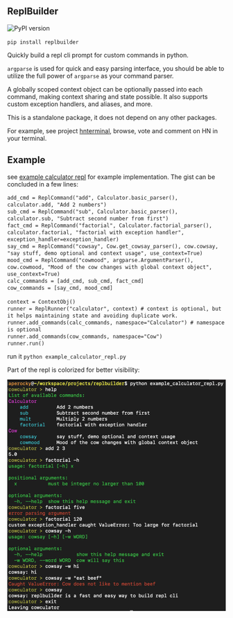 ## ReplBuilder

![PyPI version](http://img.shields.io/pypi/v/replbuilder.svg)

`pip install replbuilder`

Quickly build a repl cli prompt for custom commands in python.

`argparse` is used for quick and easy parsing interface, you should be able to utilize the full power of `argparse` as your command parser.

A globally scoped context object can be optionally passed into each command, making context sharing and state possible. It also supports custom exception handlers, and aliases, and more.

This is a standalone package, it does not depend on any other packages.

For example, see project [hnterminal](https://github.com/Aperocky/hnterminal), browse, vote and comment on HN in your terminal.

## Example

see [example calculator repl](example_calculator_repl.py) for example implementation. The gist can be concluded in a few lines:

```
add_cmd = ReplCommand("add", Calculator.basic_parser(), calculator.add, "Add 2 numbers")
sub_cmd = ReplCommand("sub", Calculator.basic_parser(), calculator.sub, "Subtract second number from first")
fact_cmd = ReplCommand("factorial", Calculator.factorial_parser(), calculator.factorial, "factorial with exception handler", exception_handler=exception_handler)
say_cmd = ReplCommand("cowsay", Cow.get_cowsay_parser(), cow.cowsay, "say stuff, demo optional and context usage", use_context=True)
mood_cmd = ReplCommand("cowmood", argparse.ArgumentParser(), cow.cowmood, "Mood of the cow changes with global context object", use_context=True)
calc_commands = [add_cmd, sub_cmd, fact_cmd]
cow_commands = [say_cmd, mood_cmd]

context = ContextObj()
runner = ReplRunner("calculator", context) # context is optional, but it helps maintaining state and avoiding duplicate work.
runner.add_commands(calc_commands, namespace="Calculator") # namespace is optional
runner.add_commands(cow_commands, namespace="Cow")
runner.run()
```

run it `python example_calculator_repl.py`

Part of the repl is colorized for better visibility:

![example repl run](demo.jpg)
